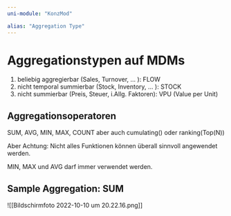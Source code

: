 ```yaml
---
uni-module: "KonzMod"

alias: "Aggregation Type"
---
```


# Aggregationstypen auf MDMs

1.  beliebig aggregierbar (Sales, Turnover, ... ): FLOW
2.  nicht temporal summierbar (Stock, Inventory, ... ): STOCK
3.  nicht summierbar (Preis, Steuer, i.Allg. Faktoren): VPU (Value per Unit)

## Aggregationsoperatoren

SUM, AVG, MIN, MAX, COUNT
aber auch
cumulating() oder ranking(Top(N))

Aber Achtung: Nicht alles Funktionen können überall sinnvoll angewendet werden.

MIN, MAX und AVG darf immer verwendet werden.

## Sample Aggregation: SUM

![[Bildschirmfoto 2022-10-10 um 20.22.16.png]]
